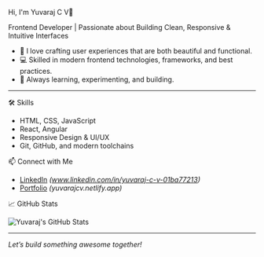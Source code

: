 Hi, I'm Yuvaraj C V👋

Frontend Developer | Passionate about Building Clean, Responsive & Intuitive Interfaces

- 🚀 I love crafting user experiences that are both beautiful and functional.
- 💻 Skilled in modern frontend technologies, frameworks, and best practices.
- 🎨 Always learning, experimenting, and building.

----

🛠️ Skills

- HTML, CSS, JavaScript
- React, Angular
- Responsive Design & UI/UX
- Git, GitHub, and modern toolchains


📫 Connect with Me

- [LinkedIn](#) *(www.linkedin.com/in/yuvaraj-c-v-01ba77213)*
- [Portfolio](#) *(yuvarajcv.netlify.app)*


📈 GitHub Stats

![Yuvaraj's GitHub Stats](https://github-readme-stats.vercel.app/api?username=Yuvaraj987&show_icons=true&theme=radical)

---

*Let’s build something awesome together!*
